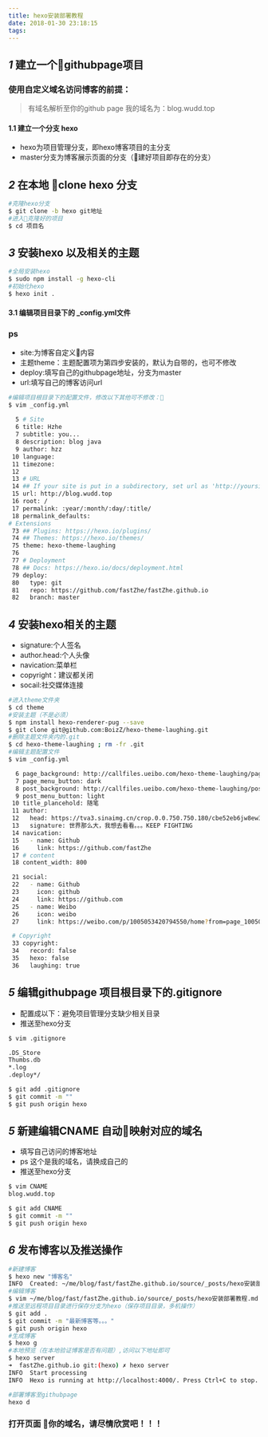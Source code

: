 ```yaml
---
title: hexo安装部署教程
date: 2018-01-30 23:18:15
tags:
---
```

##  *1*  建立一个githubpage项目
### 使用自定义域名访问博客的前提：
> 有域名解析至你的github page 我的域名为：blog.wudd.top


#### 1.1  建立一个分支 hexo
* hexo为项目管理分支，即hexo博客项目的主分支
* master分支为博客展示页面的分支（建好项目即存在的分支）

## *2* 在本地 clone hexo 分支
```bash
#克隆hexo分支
$ git clone -b hexo git地址
#进入克隆好的项目
$ cd 项目名
```
## *3* 安装hexo 以及相关的主题
```bash
#全局安装hexo
$ sudo npm install -g hexo-cli
#初始化hexo
$ hexo init .
```
#### 3.1 编辑项目目录下的 _config.yml文件
### ps
* site:为博客自定义内容
* 主题theme：主题配置项为第四步安装的，默认为自带的，也可不修改
* deploy:填写自己的githubpage地址，分支为master
* url:填写自己的博客访问url
```bash
#编辑项目根目录下的配置文件，修改以下其他可不修改：
$ vim _config.yml
 
  5 # Site
  6 title: Hzhe
  7 subtitle: you...
  8 description: blog java
  9 author: hzz
 10 language:
 11 timezone:
 12
 13 # URL
 14 ## If your site is put in a subdirectory, set url as 'http://yoursite.com/ch    ild' and root as '/child/'
 15 url: http://blog.wudd.top
 16 root: /
 17 permalink: :year/:month/:day/:title/
 18 permalink_defaults:
# Extensions
 73 ## Plugins: https://hexo.io/plugins/
 74 ## Themes: https://hexo.io/themes/ 
 75 theme: hexo-theme-laughing
 76
 77 # Deployment
 78 ## Docs: https://hexo.io/docs/deployment.html
 79 deploy:
 80   type: git
 81   repo: https://github.com/fastZhe/fastZhe.github.io
 82   branch: master

```
## *4* 安装hexo相关的主题
* signature:个人签名
* author.head:个人头像
* navication:菜单栏
* copyright：建议都关闭
* socail:社交媒体连接
```bash
#进入theme文件夹
$ cd theme
#安装主题（不是必须）
$ npm install hexo-renderer-pug --save
$ git clone git@github.com:BoizZ/hexo-theme-laughing.git
#删除主题文件夹内的.git
$ cd hexo-theme-laughing ; rm -fr .git
#编辑主题配置文件
$ vim _config.yml

  6 page_background: http://callfiles.ueibo.com/hexo-theme-laughing/page_backgro    und.jpg
  7 page_menu_button: dark
  8 post_background: http://callfiles.ueibo.com/hexo-theme-laughing/post_backgro    und.jpg
  9 post_menu_button: light
 10 title_plancehold: 随笔
 11 author:
 12   head: https://tva3.sinaimg.cn/crop.0.0.750.750.180/cbe52eb6jw8ew3l78tj4qj2    0ku0kv75s.jpg
 13   signature: 世界那么大，我想去看看。。。KEEP FIGHTING
 14 navication:
 15   - name: Github
 16     link: https://github.com/fastZhe
 17 # content
 18 content_width: 800

 21 social:
 22   - name: Github
 23     icon: github
 24     link: https://github.com
 25   - name: Weibo
 26     icon: weibo
 27     link: https://weibo.com/p/1005053420794550/home?from=page_100505&mod=TAB    &is_all=1

 # Copyright
 33 copyright:
 34   record: false
 35   hexo: false
 36   laughing: true
```

## *5* 编辑githubpage 项目根目录下的.gitignore
* 配置成以下：避免项目管理分支缺少相关目录
* 推送至hexo分支
```bash
$ vim .gitignore

.DS_Store
Thumbs.db
*.log
.deploy*/

$ git add .gitignore 
$ git commit -m ""
$ git push origin hexo
```

## *5* 新建编辑CNAME 自动映射对应的域名
* 填写自己访问的博客地址
* ps 这个是我的域名，请换成自己的
* 推送至hexo分支
```bash
$ vim CNAME
blog.wudd.top

$ git add CNAME 
$ git commit -m ""
$ git push origin hexo
```


## *6* 发布博客以及推送操作
```bash
#新建博客
$ hexo new "博客名"
INFO  Created: ~/me/blog/fast/fastZhe.github.io/source/_posts/hexo安装部署教程.md
#编辑博客
$ vim ~/me/blog/fast/fastZhe.github.io/source/_posts/hexo安装部署教程.md
#推送至远程项目目录进行保存分支为hexo（保存项目目录，多机操作）
$ git add .
$ git commit -m "最新博客等。。。"
$ git push origin hexo
#生成博客
$ hexo g
#本地预览（在本地验证博客是否有问题）,访问以下地址即可
$ hexo server
➜  fastZhe.github.io git:(hexo) ✗ hexo server
INFO  Start processing
INFO  Hexo is running at http://localhost:4000/. Press Ctrl+C to stop.

#部署博客至githubpage
hexo d
```

### 打开页面 你的域名，请尽情欣赏吧！！！

